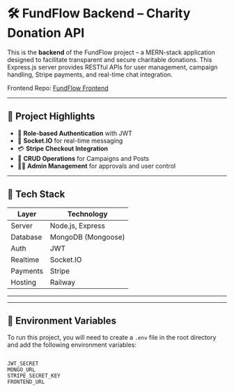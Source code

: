 # 🛠️ FundFlow Backend – Charity Donation API

This is the **backend** of the FundFlow project – a MERN-stack application designed to facilitate transparent and secure charitable donations. This Express.js server provides RESTful APIs for user management, campaign handling, Stripe payments, and real-time chat integration.

Frontend Repo: [FundFlow Frontend](https://github.com/binuka02/FundFlow)

---

## 📌 Project Highlights

- 🔐 **Role-based Authentication** with JWT
- 💬 **Socket.IO** for real-time messaging
- 💳 **Stripe Checkout Integration**
- 📁 **CRUD Operations** for Campaigns and Posts
- 🧑‍⚖️ **Admin Management** for approvals and user control

---

## 🔧 Tech Stack

| Layer     | Technology        |
|-----------|-------------------|
| Server    | Node.js, Express  |
| Database  | MongoDB (Mongoose)|
| Auth      | JWT               |
| Realtime  | Socket.IO         |
| Payments  | Stripe            |
| Hosting   | Railway           |

---


---

## 🔐 Environment Variables

To run this project, you will need to create a `.env` file in the root directory and add the following environment variables:

```env

JWT_SECRET
MONGO_URL
STRIPE_SECRET_KEY
FRONTEND_URL
